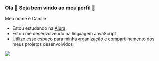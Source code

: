 ### Olá 👋 Seja bem vindo ao meu perfil 💙

Meu nome é Camile

- Estou estudando na [Alura](https://www.alura.com.br)
- Estou me desenvolvendo na linguagem JavaScript
- Utilizo esse espaço para minha organização e compartilhamento dos meus projetos desenvolvidos

![](https://media.tenor.com/NfEGhy9EiWkAAAAM/jealous.gif)
